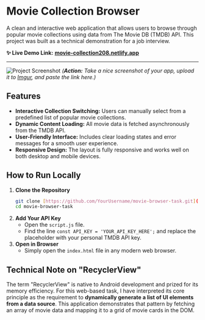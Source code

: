 # Movie Collection Browser

A clean and interactive web application that allows users to browse through popular movie collections using data from The Movie DB (TMDB) API. This project was built as a technical demonstration for a job interview.

**✨ Live Demo Link:** [**movie-collection208.netlify.app**](movie-collection208.netlify.app)

---

![Project Screenshot](https://i.imgur.com/your-screenshot-url.png)
*(**Action:** Take a nice screenshot of your app, upload it to [Imgur](https://imgur.com/upload), and paste the link here.)*

## Features

-   **Interactive Collection Switching:** Users can manually select from a predefined list of popular movie collections.
-   **Dynamic Content Loading:** All movie data is fetched asynchronously from the TMDB API.
-   **User-Friendly Interface:** Includes clear loading states and error messages for a smooth user experience.
-   **Responsive Design:** The layout is fully responsive and works well on both desktop and mobile devices.

## How to Run Locally

1.  **Clone the Repository**
    ```bash
    git clone [https://github.com/YourUsername/movie-browser-task.git](https://github.com/YourUsername/movie-browser-task.git)
    cd movie-browser-task
    ```
2.  **Add Your API Key**
    -   Open the `script.js` file.
    -   Find the line `const API_KEY = 'YOUR_API_KEY_HERE';` and replace the placeholder with your personal TMDB API key.
3.  **Open in Browser**
    -   Simply open the `index.html` file in any modern web browser.

## Technical Note on "RecyclerView"

The term "RecyclerView" is native to Android development and prized for its memory efficiency. For this web-based task, I have interpreted its core principle as the requirement to **dynamically generate a list of UI elements from a data source**. This application demonstrates that pattern by fetching an array of movie data and mapping it to a grid of movie cards in the DOM.
